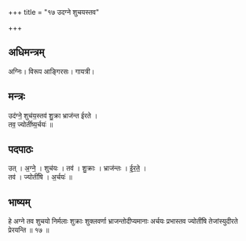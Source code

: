 +++
title = "१७ उदग्ने शुचयस्तव"

+++
## अधिमन्त्रम्
अग्निः। विरूप आङ्गिरसः। गायत्री।

## मन्त्रः
उद॑ग्ने॒ शुच॑य॒स्तव॑ शु॒क्रा भ्राज॑न्त ईरते ।  
तव॒ ज्योतीं॑ष्य॒र्चयः॑ ॥

## पदपाठः
उत् । अ॒ग्ने॒ । शुच॑यः । तव॑ । शु॒क्राः । भ्राज॑न्तः । ई॒र॒ते॒ ।  
तव॑ । ज्योतीं॑षि । अ॒र्चयः॑ ॥

## भाष्यम्
हे अग्ने तव शुचयो निर्मलाः शुक्राः शुक्लवर्णा भ्राजन्तोदीप्यमानाः अर्चयः प्रभास्तव ज्योतींषि तेजांस्युदीरते प्रेरयन्ति ॥ १७ ॥